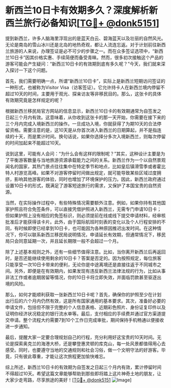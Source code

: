 # 新西兰10日卡有效期多久？深度解析新西兰旅行必备知识[[TG💪+ @donk5151](https://t.me/s/donk5151)]

提到新西兰，许多人脑海里浮现出的是蓝天白云、碧海蓝天以及壮丽的自然风光。无论是南岛的雪山冰川还是北岛的地热奇观，都让人流连忘返。对于计划前往新西兰旅游的人来说，办理签证是必不可少的步骤之一。而在众多签证选项中，“新西兰10日卡”因其价格实惠、手续简便而备受青睐。然而，很多初次接触这个产品的游客可能会产生疑问：“新西兰10日卡的有效期到底有多久呢？”今天，我们就来深入探讨一下这个问题。

首先，我们需要明确一点，所谓“新西兰10日卡”，实际上是新西兰短期访问签证的一种形式，也被称为Visitor Visa（访客签证）。它允许持卡人在新西兰境内停留不超过10天的时间，主要用于观光、探亲访友等非移民目的。那么，这张卡的具体有效期究竟是怎样规定的呢？

根据新西兰移民局官方网站的信息显示，新西兰10日卡的有效期通常为自签发之日起三个月内有效。这意味着，从你收到这张卡的那一天开始，你需要在接下来的三个月内完成入境新西兰的操作。一旦成功入境，你就获得了为期10天的合法停留资格。需要注意的是，这10天是从你首次进入新西兰的日期算起，并不是指连续的十天，而是累计时间。换句话说，如果你选择分多次入境新西兰，则每次停留的时间加起来不能超过10天。

说到这里，可能有人会问：“为什么会有这样的限制呢？”其实，这种设计主要是为了平衡游客数量与当地旅游资源承载能力之间的关系。新西兰作为一个以自然景观闻名的国家，其热门景点往往集中在特定季节和地点，比如皇后镇滑雪季或者霍比特人村游览高峰。如果不对游客停留时间做出规定，就可能导致某些区域过度拥挤，影响其他游客的体验，同时也增加了环境保护的压力。因此，新西兰政府通过设置10日卡的形式，既满足了游客短途旅行的需求，又保护了本国宝贵的自然资源。

当然，在实际操作过程中，有些特殊情况需要额外注意。例如，如果你持有其他国家护照且符合免签条件，可以直接凭借护照进入新西兰，无需专门申请10日卡；但如果护照上没有相应的免签标识，则必须提前在线或线下提交申请材料，经审核批准后才能获得该卡片。此外，由于国际航班时刻表的变化以及个人行程安排的不同，有时候即使已经拿到10日卡，也可能因为各种原因推迟出发时间。在这种情况下，你可以联系新西兰移民局说明情况，申请延长有效期，但通常情况下，移民局只会同意延期一次，并且延长期限一般不会超过一个月。

除了上述基本规则之外，还有一些细节值得注意。比如，当你离开新西兰后再返回时，是否还能继续使用剩余的10日卡？答案是否定的。因为按照规定，每位旅客只能享受一次10日卡带来的便利，无论你是中途离境还是直接往返于不同城市之间。另外，即便是在有效期内，如果发现有违反新西兰法律法规的行为，比如从事非法工作或者逾期居留等情况，你的10日卡将立即失效，并面临罚款甚至驱逐出境的风险。

那么，如何才能顺利获取一张新西兰10日卡呢？首先，确保你的护照至少在计划出行后的六个月内仍然有效，这是所有国家通用的基本要求。其次，准备好必要的申请文件，包括但不限于完整的个人信息表格、近期彩色照片、身份证复印件以及证明你经济状况稳定的银行流水单等。最后，支付相应的手续费并通过官方渠道提交申请。整个流程大约需要7到10个工作日完成审批，期间保持手机畅通以便接收进一步通知。

最后，提醒大家一定要合理规划自己的行程，充分利用好这宝贵的10天时间。无论是探索奥克兰的海港大桥，还是攀登惠灵顿的库克山，每一处风景都值得用心去感受。同时，也要遵守当地的交通规则和社会习俗，做一个文明守法的好游客。毕竟，只有彼此尊重，才能让这次旅程更加愉快难忘。

综上所述，新西兰10日卡的有效期为自签发之日起三个月内有效，累计停留时间不得超过10天。希望这篇文章能够帮助到那些即将踏上这片神奇土地的朋友，让大家少走弯路，尽享旅途的美好！[[TG💪+ @donk5151](https://t.me/s/donk5151) ![Image](https://i.postimg.cc/rwNCRYN7/Snipaste-2025-04-30-17-27-05.png)]